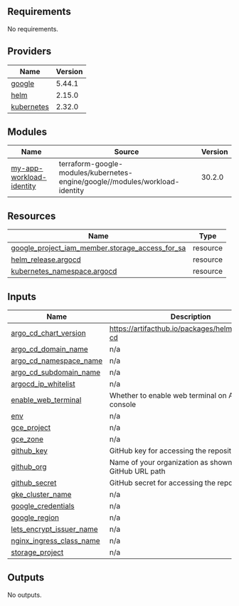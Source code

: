<!-- BEGIN_TF_DOCS -->
## Requirements

No requirements.

## Providers

| Name | Version |
|------|---------|
| <a name="provider_google"></a> [google](#provider\_google) | 5.44.1 |
| <a name="provider_helm"></a> [helm](#provider\_helm) | 2.15.0 |
| <a name="provider_kubernetes"></a> [kubernetes](#provider\_kubernetes) | 2.32.0 |

## Modules

| Name | Source | Version |
|------|--------|---------|
| <a name="module_my-app-workload-identity"></a> [my-app-workload-identity](#module\_my-app-workload-identity) | terraform-google-modules/kubernetes-engine/google//modules/workload-identity | 30.2.0 |

## Resources

| Name | Type |
|------|------|
| [google_project_iam_member.storage_access_for_sa](https://registry.terraform.io/providers/hashicorp/google/latest/docs/resources/project_iam_member) | resource |
| [helm_release.argocd](https://registry.terraform.io/providers/hashicorp/helm/latest/docs/resources/release) | resource |
| [kubernetes_namespace.argocd](https://registry.terraform.io/providers/hashicorp/kubernetes/latest/docs/resources/namespace) | resource |

## Inputs

| Name | Description | Type | Default | Required |
|------|-------------|------|---------|:--------:|
| <a name="input_argo_cd_chart_version"></a> [argo\_cd\_chart\_version](#input\_argo\_cd\_chart\_version) | https://artifacthub.io/packages/helm/argo/argo-cd | `string` | `"7.6.5"` | no |
| <a name="input_argo_cd_domain_name"></a> [argo\_cd\_domain\_name](#input\_argo\_cd\_domain\_name) | n/a | `string` | `"<your-domain.com>"` | no |
| <a name="input_argo_cd_namespace_name"></a> [argo\_cd\_namespace\_name](#input\_argo\_cd\_namespace\_name) | n/a | `string` | `"argocd"` | no |
| <a name="input_argo_cd_subdomain_name"></a> [argo\_cd\_subdomain\_name](#input\_argo\_cd\_subdomain\_name) | n/a | `string` | `"<your-subdomain>"` | no |
| <a name="input_argocd_ip_whitelist"></a> [argocd\_ip\_whitelist](#input\_argocd\_ip\_whitelist) | n/a | `string` | `"0.0.0.0/0"` | no |
| <a name="input_enable_web_terminal"></a> [enable\_web\_terminal](#input\_enable\_web\_terminal) | Whether to enable web terminal on ArgoCD console | `bool` | `false` | no |
| <a name="input_env"></a> [env](#input\_env) | n/a | `string` | `"dev"` | no |
| <a name="input_gce_project"></a> [gce\_project](#input\_gce\_project) | n/a | `string` | `"<your-project>"` | no |
| <a name="input_gce_zone"></a> [gce\_zone](#input\_gce\_zone) | n/a | `string` | `"<your-zone>"` | no |
| <a name="input_github_key"></a> [github\_key](#input\_github\_key) | GitHub key for accessing the repository | `string` | `null` | no |
| <a name="input_github_org"></a> [github\_org](#input\_github\_org) | Name of your organization as shown in the GitHub URL path | `string` | `"<your-github-org-name>"` | no |
| <a name="input_github_secret"></a> [github\_secret](#input\_github\_secret) | GitHub secret for accessing the repository | `string` | `null` | no |
| <a name="input_gke_cluster_name"></a> [gke\_cluster\_name](#input\_gke\_cluster\_name) | n/a | `string` | `"<your-cluster-name>"` | no |
| <a name="input_google_credentials"></a> [google\_credentials](#input\_google\_credentials) | n/a | `string` | `"/tmp/gcloud_credentials.json"` | no |
| <a name="input_google_region"></a> [google\_region](#input\_google\_region) | n/a | `string` | `"<your-region>"` | no |
| <a name="input_lets_encrypt_issuer_name"></a> [lets\_encrypt\_issuer\_name](#input\_lets\_encrypt\_issuer\_name) | n/a | `string` | `"<your-issuer>"` | no |
| <a name="input_nginx_ingress_class_name"></a> [nginx\_ingress\_class\_name](#input\_nginx\_ingress\_class\_name) | n/a | `string` | `"nginx"` | no |
| <a name="input_storage_project"></a> [storage\_project](#input\_storage\_project) | n/a | `string` | `"<your-storage-project>"` | no |

## Outputs

No outputs.
<!-- END_TF_DOCS -->